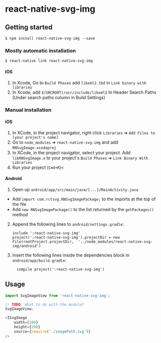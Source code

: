 
# react-native-svg-img

## Getting started

`$ npm install react-native-svg-img --save`

### Mostly automatic installation

`$ react-native link react-native-svg-img`

#### IOS

1. In Xcode, Go to `Build Phases` add `libxml2.tbd` in `Link binary with libraries`
2. In Xcode, add `$(SRCROOT)/usr/include/libxml2` In Header Search Paths (Under search paths column in Build Settings)

### Manual installation


#### iOS

1. In XCode, in the project navigator, right click `Libraries` ➜ `Add Files to [your project's name]`
2. Go to `node_modules` ➜ `react-native-svg-img` and add `RNSvgImage.xcodeproj`
3. In XCode, in the project navigator, select your project. Add `libRNSvgImage.a` to your project's `Build Phases` ➜ `Link Binary With Libraries`
4. Run your project (`Cmd+R`)<

#### Android

1. Open up `android/app/src/main/java/[...]/MainActivity.java`
  - Add `import com.rctsvg.RNSvgImagePackage;` to the imports at the top of the file
  - Add `new RNSvgImagePackage()` to the list returned by the `getPackages()` method
2. Append the following lines to `android/settings.gradle`:
  	```
  	include ':react-native-svg-img'
  	project(':react-native-svg-img').projectDir = new File(rootProject.projectDir, 	'../node_modules/react-native-svg-img/android')
  	```
3. Insert the following lines inside the dependencies block in `android/app/build.gradle`:
  	```
      compile project(':react-native-svg-img')
  	```

## Usage
```javascript
import SvgImageView from 'react-native-svg-img';

// TODO: What to do with the module?
SvgImageView;

<ISvgImage
	width={200}
	height={200}
	source={require('./imagePath.svg')}
/>
```

  
